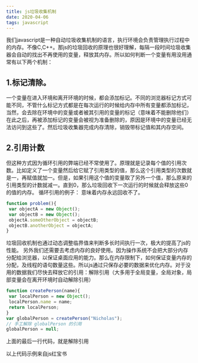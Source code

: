 ```yaml
---
title: js垃圾收集机制
date: 2020-04-06
tags: javascript
---
```


我们javascript是一种自动垃圾收集机制的语言，执行环境会负责管理执行过程中的内存。不像C,C++。那js的垃圾回收的原理也很好理解，每隔一段时间垃圾收集器会自动的找出不再使用的变量，释放其内存。所以如何判断一个变量有用没用通常有以下两个机制：
## 1.标记清除。
一个变量在进入环境和离开环境的时候，都会添加标记。不同的浏览器标记方式可能不同，不管什么标记方式都是在每次运行的时候给内存中所有变量都添加标记，当然，会去除在环境中的变量或者被其引用的变量的标记（意味着不能删除他们）在此之后，再被添加标记的变量会被视为准备删除的，原因是环境中的变量已经无法访问到这些了。然后垃圾收集器完成内存清除，销毁带标记值和其内存空间。

## 2.引用计数

但这种方式因为循环引用的弊端已经不常使用了。原理就是记录每个值的引用次数。比如定义了一个变量然后给它赋了引用类型的值，那么这个引用类型的次数就是一，再赋值就加一。但是，如果引用这个值的变量取了另外一个值，那么原来的引用类型的计数就减一。直到0，那么垃圾回收下一次运行的时候就会释放这些0的值的内存。
循环引用的例子： 意味着内存永远回收不了。
```javascript
function problem(){ 
 var objectA = new Object(); 
 var objectB = new Object(); 
 objectA.someOtherObject = objectB; 
 objectB.anotherObject = objectA; 
}
```
垃圾回收机制也通过动态调整临界值来判断多长时间执行一次，极大的提高了js的性能。
另外我们还需要去考虑内存的良好使用。因为操作系统不会把大部分内存分配给浏览器，以保证桌面应用的能力。那么在内存限制下，如何保证变量内存的分配，及线程的语句数量这些。所以js通过只保存必要的数据来优化内存。对于没用的数据我们尽快去释放它的引用：解除引用（大多用于全局变量，全局对象，局部变量会在离开环境时自动解除引用）

```javascript
function createPerson(name){ 
 var localPerson = new Object(); 
 localPerson.name = name; 
 return localPerson; 
} 
var globalPerson = createPerson("Nicholas"); 
// 手工解除 globalPerson 的引用
globalPerson = null;
```

上面的最后一行代码，就是解除引用

以上代码示例来自js红宝书